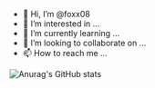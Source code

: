 - 👋 Hi, I’m @foxx08
- 👀 I’m interested in ...
- 🌱 I’m currently learning ...
- 💞️ I’m looking to collaborate on ...
- 📫 How to reach me ...

<!--![Anurag's GitHub stats](https://github-readme-stats.vercel.app/api?username=foxx08&count_private=true&theme=dark)

<!--[![Top Langs](https://github-readme-stats.vercel.app/api/top-langs/?username=foxx08&count_private=true&theme=dark)](https://github.com/anuraghazra/github-readme-stats)-->

![Anurag's GitHub stats](https://github-readme-stats.vercel.app/api?username=anuraghazra&show_icons=true&theme=dark)

<!---
foxx08/foxx08 is a ✨ special ✨ repository because its `README.md` (this file) appears on your GitHub profile.
You can click the Preview link to take a look at your changes.
--->
